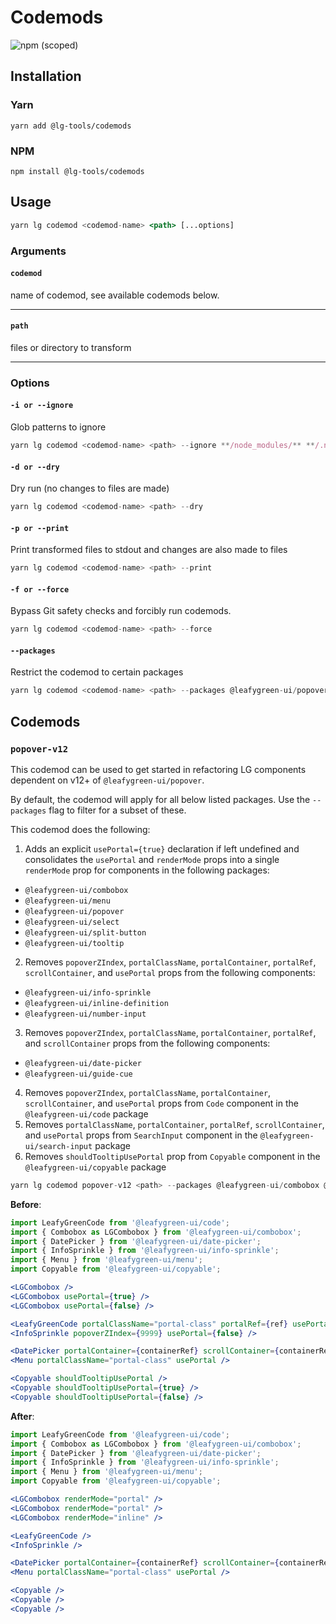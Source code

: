 # Codemods

![npm (scoped)](https://img.shields.io/npm/v/@leafygreen-ui/codemods.svg)

## Installation

### Yarn

```shell
yarn add @lg-tools/codemods
```

### NPM

```shell
npm install @lg-tools/codemods
```

## Usage

```jsx
yarn lg codemod <codemod-name> <path> [...options]
```

### Arguments

#### `codemod`

name of codemod, see available codemods below.

<hr>

#### `path`

files or directory to transform

<hr>

### Options

#### `-i or --ignore`

Glob patterns to ignore

```js
yarn lg codemod <codemod-name> <path> --ignore **/node_modules/** **/.next/**
```

#### `-d or --dry`

Dry run (no changes to files are made)

```js
yarn lg codemod <codemod-name> <path> --dry
```

#### `-p or --print`

Print transformed files to stdout and changes are also made to files

```js
yarn lg codemod <codemod-name> <path> --print
```

#### `-f or --force`

Bypass Git safety checks and forcibly run codemods.

```js
yarn lg codemod <codemod-name> <path> --force
```

#### `--packages`

Restrict the codemod to certain packages

```js
yarn lg codemod <codemod-name> <path> --packages @leafygreen-ui/popover @leafygreen-ui/select
```

## Codemods

### `popover-v12`

This codemod can be used to get started in refactoring LG components dependent on v12+ of `@leafygreen-ui/popover`.

By default, the codemod will apply for all below listed packages. Use the `--packages` flag to filter for a subset of these.

This codemod does the following:

1. Adds an explicit `usePortal={true}` declaration if left undefined and consolidates the `usePortal` and `renderMode` props into a single `renderMode` prop for components in the following packages:

- `@leafygreen-ui/combobox`
- `@leafygreen-ui/menu`
- `@leafygreen-ui/popover`
- `@leafygreen-ui/select`
- `@leafygreen-ui/split-button`
- `@leafygreen-ui/tooltip`

2. Removes `popoverZIndex`, `portalClassName`, `portalContainer`, `portalRef`, `scrollContainer`, and `usePortal` props from the following components:

- `@leafygreen-ui/info-sprinkle`
- `@leafygreen-ui/inline-definition`
- `@leafygreen-ui/number-input`

3. Removes `popoverZIndex`, `portalClassName`, `portalContainer`, `portalRef`, and `scrollContainer` props from the following components:

- `@leafygreen-ui/date-picker`
- `@leafygreen-ui/guide-cue`

4. Removes `popoverZIndex`, `portalClassName`, `portalContainer`, `scrollContainer`, and `usePortal` props from `Code` component in the `@leafygreen-ui/code` package
5. Removes `portalClassName`, `portalContainer`, `portalRef`, `scrollContainer`, and `usePortal` props from `SearchInput` component in the `@leafygreen-ui/search-input` package
6. Removes `shouldTooltipUsePortal` prop from `Copyable` component in the `@leafygreen-ui/copyable` package

```js
yarn lg codemod popover-v12 <path> --packages @leafygreen-ui/combobox @leafygreen-ui/code @leafygreen-ui/info-sprinkle @leafygreen-ui/copyable
```

**Before**:

```jsx
import LeafyGreenCode from '@leafygreen-ui/code';
import { Combobox as LGCombobox } from '@leafygreen-ui/combobox';
import { DatePicker } from '@leafygreen-ui/date-picker';
import { InfoSprinkle } from '@leafygreen-ui/info-sprinkle';
import { Menu } from '@leafygreen-ui/menu';
import Copyable from '@leafygreen-ui/copyable';

<LGCombobox />
<LGCombobox usePortal={true} />
<LGCombobox usePortal={false} />

<LeafyGreenCode portalClassName="portal-class" portalRef={ref} usePortal />
<InfoSprinkle popoverZIndex={9999} usePortal={false} />

<DatePicker portalContainer={containerRef} scrollContainer={containerRef} />
<Menu portalClassName="portal-class" usePortal />

<Copyable shouldTooltipUsePortal />
<Copyable shouldTooltipUsePortal={true} />
<Copyable shouldTooltipUsePortal={false} />
```

**After**:

```jsx
import LeafyGreenCode from '@leafygreen-ui/code';
import { Combobox as LGCombobox } from '@leafygreen-ui/combobox';
import { DatePicker } from '@leafygreen-ui/date-picker';
import { InfoSprinkle } from '@leafygreen-ui/info-sprinkle';
import { Menu } from '@leafygreen-ui/menu';
import Copyable from '@leafygreen-ui/copyable';

<LGCombobox renderMode="portal" />
<LGCombobox renderMode="portal" />
<LGCombobox renderMode="inline" />

<LeafyGreenCode />
<InfoSprinkle />

<DatePicker portalContainer={containerRef} scrollContainer={containerRef} />
<Menu portalClassName="portal-class" usePortal />

<Copyable />
<Copyable />
<Copyable />
```
